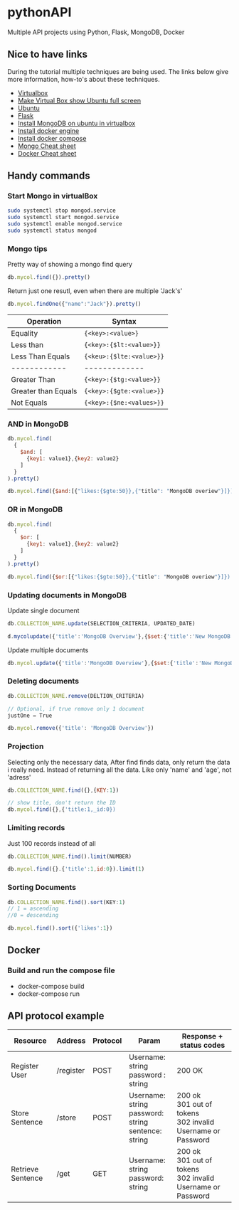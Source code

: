 # pythonAPI
Multiple API projects using Python, Flask, MongoDB, Docker

## Nice to have links
During the tutorial multiple techniques are being used. The links below give more information, how-to's about these techniques.
- [Virtualbox](https://www.virtualbox.org/)
- [Make Virtual Box show Ubuntu full screen](https://www.tecmint.com/install-virtualbox-guest-additions-in-ubuntu/)
- [Ubuntu](https://ubuntu.com/download/desktop)
- [Flask](https://www.fullstackpython.com/flask.html)
- [Install MongoDB on ubuntu in virtualbox](https://websiteforstudents.com/install-mongodb-on-ubuntu-18-04-lts-beta-server/)
- [Install docker engine](https://docs.docker.com/install/linux/docker-ce/ubuntu/)
- [Install docker compose](https://docs.docker.com/compose/install/)
- [Mongo Cheat sheet](https://github.com/pdkorf/pythonAPI/blob/master/ReferenceCards15-PDF.pdf)
- [Docker Cheat sheet](https://github.com/pdkorf/pythonAPI/blob/master/docker-cheat-sheet.pdf)

## Handy commands
### Start Mongo in virtualBox
```bash
sudo systemctl stop mongod.service
sudo systemctl start mongod.service
sudo systemctl enable mongod.service
sudo systemctl status mongod
```

### Mongo tips
Pretty way of showing a mongo find query
```js
db.mycol.find({}).pretty()
```

Return just one resutl, even when there are multiple 'Jack's' 
```js
db.mycol.findOne({"name":"Jack"}).pretty()
```

Operation | Syntax
------------ | -------------
Equality | ```{<key>:<value>}```
Less than | ```{<key>:{$lt:<value>}}```
Less Than Equals | ```{<keu>:{$lte:<value>}}```
------------ | -------------
Greater Than | ```{<key>:{$tg:<value>}}```
Greater than Equals | ```{<key>:{$gte:<value>}}```
Not Equals | ```{<key>:{$ne:<values>}}```

### AND in MongoDB
```js
db.mycol.find(
  {
    $and: [
      {key1: value1},{key2: value2}
    ]
  }
).pretty()

db.mycol.find({$and:[{"likes:{$gte:50}},{"title": "MongoDB overiew"}]}).pretty()
```

### OR in MongoDB
```js
db.mycol.find(
  {
    $or: [
      {key1: value1},{key2: value2}
    ]
  }
).pretty()

db.mycol.find({$or:[{"likes:{$gte:50}},{"title": "MongoDB overiew"}]}).pretty()
```

### Updating documents in MongoDB
Update single document
```js
db.COLLECTION_NAME.update(SELECTION_CRITERIA, UPDATED_DATE)

d.mycolupdate({'title':'MongoDB Overview'},{$set:{'title':'New MongoDB Tutorial'}})
```

Update multiple documents
```js
db.mycol.update({'title':'MongoDB Overview'},{$set:{'title':'New MongoDB Tutorial'}},{multi:true})
```

### Deleting documents
```js
db.COLLECTION_NAME.remove(DELTION_CRITERIA)

// Optional, if true remove only 1 document
justOne = True 

db.mycol.remove({'title': 'MongoDB Overview'})
```

### Projection
Selecting only the necessary data,
After find finds data, only return the data i really need. Instead of returning all the data.
Like only 'name' and 'age', not 'adress'

```js
db.COLLECTION_NAME.find({},{KEY:1})

// show title, don't return the ID
db.mycol.find({},{'title:1,_id:0})  
```

### Limiting records
Just 100 records instead of all

```js
db.COLLECTION_NAME.find().limit(NUMBER)

db.mycol.find({}.{'title':1,id:0}).limit(1)
```

### Sorting Documents
```js
db.COLLECTION_NAME.find().sort(KEY:1)
// 1 = ascending
//0 = descending

db.mycol.find().sort({'likes':1})
```

## Docker

### Build and run the compose file
- docker-compose build
- docker-compose run

## API protocol example
Resource | Address | Protocol | Param | Response + status codes
------------ | ------------- | ------------- | ------------- | -------------
Register User | /register | POST | Username: string<br> password : string | 200 OK
Store Sentence | /store | POST | Username: string<br> password: string<br> sentence: string | 200 ok<br> 301 out of tokens<br> 302 invalid Username or Password
Retrieve Sentence | /get | GET | Username: string<br> password: string | 200 ok<br> 301 out of tokens<br> 302 invalid Username or Password
